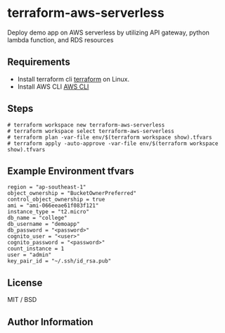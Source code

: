 # terraform-aws-serverless
Deploy demo app on AWS serverless by utilizing API gateway, python lambda function, and RDS resources

## Requirements
* Install terraform cli [terraform](https://www.hashicorp.com/blog/announcing-the-hashicorp-linux-repository) on Linux.
* Install AWS CLI [AWS CLI](https://docs.aws.amazon.com/cli/latest/userguide/getting-started-install.html#cliv2-linux-install)

## Steps

```
# terraform workspace new terraform-aws-serverless
# terraform workspace select terraform-aws-serverless
# terraform plan -var-file env/$(terraform workspace show).tfvars
# terraform apply -auto-approve -var-file env/$(terraform workspace show).tfvars
```

## Example Environment tfvars

```
region = "ap-southeast-1"
object_ownership = "BucketOwnerPreferred"
control_object_ownership = true
ami = "ami-066eeae61f083f121"
instance_type = "t2.micro"
db_name = "college"
db_username = "demoapp"
db_password = "<password>"
cognito_user = "<user>"
cognito_password = "<password>"
count_instance = 1
user = "admin"
key_pair_id = "~/.ssh/id_rsa.pub"
```

## License

MIT / BSD

## Author Information
